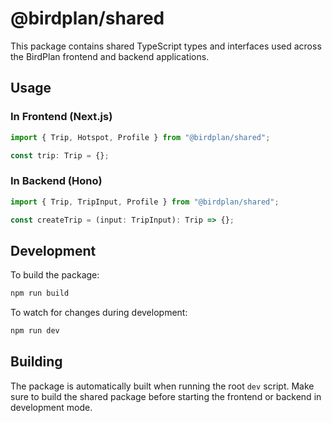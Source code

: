 # @birdplan/shared

This package contains shared TypeScript types and interfaces used across the BirdPlan frontend and backend applications.

## Usage

### In Frontend (Next.js)

```typescript
import { Trip, Hotspot, Profile } from "@birdplan/shared";

const trip: Trip = {};
```

### In Backend (Hono)

```typescript
import { Trip, TripInput, Profile } from "@birdplan/shared";

const createTrip = (input: TripInput): Trip => {};
```

## Development

To build the package:

```bash
npm run build
```

To watch for changes during development:

```bash
npm run dev
```

## Building

The package is automatically built when running the root `dev` script. Make sure to build the shared package before starting the frontend or backend in development mode.
